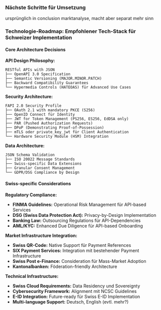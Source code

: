 ### Nächste Schritte für Umsetzung

ursprünglich in conclusion marktanalyse, macht aber separat mehr sinn

### Technologie-Roadmap: Empfohlener Tech-Stack für Schweizer Implementation

#### Core Architecture Decisions

**API Design Philosophy:**
```
RESTful APIs with JSON
├── OpenAPI 3.0 Specification
├── Semantic Versioning (MAJOR.MINOR.PATCH)
├── Backward Compatibility Guarantees
└── Hypermedia Controls (HATEOAS) für Advanced Use Cases
```

**Security Architecture:**
```
FAPI 2.0 Security Profile
├── OAuth 2.1 with mandatory PKCE (S256)
├── OpenID Connect für Identity
├── JWT for Token Management (PS256, ES256, EdDSA only)
├── PAR (Pushed Authorization Requests)
├── DPoP (Demonstrating Proof-of-Possession)
├── mTLS oder private_key_jwt für Client Authentication
└── Hardware Security Module (HSM) Integration
```

**Data Architecture:**
```
JSON Schema Validation
├── ISO 20022 Message Standards
├── Swiss-specific Data Extensions
├── Granular Consent Management
└── GDPR/DSG Compliance by Design
```

#### Swiss-specific Considerations

**Regulatory Compliance:**
- **FINMA Guidelines:** Operational Risk Management für API-based Services
- **DSG (Swiss Data Protection Act):** Privacy-by-Design Implementation
- **Banking Law:** Outsourcing Regulations für API-Dependencies
- **AML/KYC:** Enhanced Due Diligence für API-based Onboarding

**Market Infrastructure Integration:**
- **Swiss QR-Code:** Native Support für Payment References
- **SIX Payment Services:** Integration mit bestehender Payment Infrastructure
- **Swiss Post e-Finance:** Consideration für Mass-Market Adoption
- **Kantonalbanken:** Föderation-friendly Architecture

**Technical Infrastructure:**
- **Swiss Cloud Requirements:** Data Residency und Sovereignty
- **Cybersecurity Framework:** Alignment mit NCSC Guidelines
- **E-ID Integration:** Future-ready für Swiss E-ID Implementation
- **Multi-language Support:** Deutsch, English (evtl. mehr?)